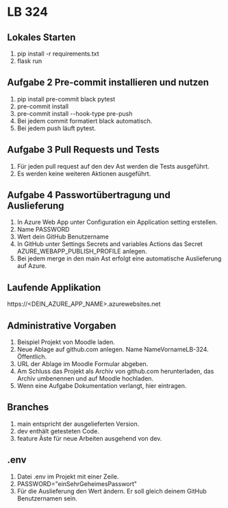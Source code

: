 ﻿# LB 324

## Lokales Starten
1. pip install -r requirements.txt
2. flask run

## Aufgabe 2 Pre-commit installieren und nutzen
1. pip install pre-commit black pytest
2. pre-commit install
3. pre-commit install --hook-type pre-push
4. Bei jedem commit formatiert black automatisch.
5. Bei jedem push läuft pytest.

## Aufgabe 3 Pull Requests und Tests
1. Für jeden pull request auf den dev Ast werden die Tests ausgeführt.
2. Es werden keine weiteren Aktionen ausgeführt.

## Aufgabe 4 Passwortübertragung und Auslieferung
1. In Azure Web App unter Configuration ein Application setting erstellen.
2. Name PASSWORD
3. Wert dein GitHub Benutzername
4. In GitHub unter Settings Secrets and variables Actions das Secret AZURE_WEBAPP_PUBLISH_PROFILE anlegen.
5. Bei jedem merge in den main Ast erfolgt eine automatische Auslieferung auf Azure.

## Laufende Applikation
https://<DEIN_AZURE_APP_NAME>.azurewebsites.net

## Administrative Vorgaben
1. Beispiel Projekt von Moodle laden.
2. Neue Ablage auf github.com anlegen. Name NameVornameLB-324. Öffentlich.
3. URL der Ablage im Moodle Formular abgeben.
4. Am Schluss das Projekt als Archiv von github.com herunterladen, das Archiv umbenennen und auf Moodle hochladen.
5. Wenn eine Aufgabe Dokumentation verlangt, hier eintragen.

## Branches
1. main entspricht der ausgelieferten Version.
2. dev enthält getesteten Code.
3. feature Äste für neue Arbeiten ausgehend von dev.

## .env
1. Datei .env im Projekt mit einer Zeile.
2. PASSWORD="einSehrGeheimesPasswort"
3. Für die Auslieferung den Wert ändern. Er soll gleich deinem GitHub Benutzernamen sein.
